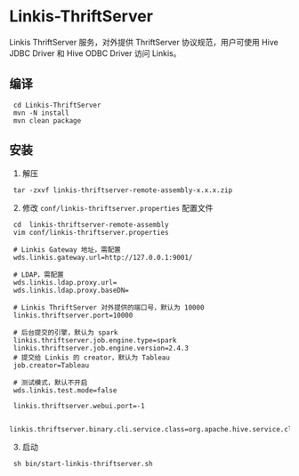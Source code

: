 # Linkis-ThriftServer

Linkis ThriftServer 服务，对外提供 ThriftServer 协议规范，用户可使用 Hive JDBC Driver 和 Hive ODBC Driver 访问 Linkis。

## 编译

```shell script
 cd Linkis-ThriftServer
 mvn -N install
 mvn clean package
```

## 安装

1. 解压

```shell script
 tar -zxvf linkis-thriftserver-remote-assembly-x.x.x.zip
```

2. 修改 `conf/linkis-thriftserver.properties` 配置文件

```shell script
 cd  linkis-thriftserver-remote-assembly
 vim conf/linkis-thriftserver.properties
```

```properties
 # Linkis Gateway 地址，需配置
 wds.linkis.gateway.url=http://127.0.0.1:9001/

 # LDAP，需配置
 wds.linkis.ldap.proxy.url=
 wds.linkis.ldap.proxy.baseDN=

 # Linkis ThriftServer 对外提供的端口号，默认为 10000
 linkis.thriftserver.port=10000

 # 后台提交的引擎，默认为 spark
 linkis.thriftserver.job.engine.type=spark
 linkis.thriftserver.job.engine.version=2.4.3
 # 提交给 Linkis 的 creator，默认为 Tableau
 job.creator=Tableau

 # 测试模式，默认不开启
 wds.linkis.test.mode=false

 linkis.thriftserver.webui.port=-1

 linkis.thriftserver.binary.cli.service.class=org.apache.hive.service.cli.thrift.LinkisCustomThriftBinaryCLIService

```

3. 启动

```shell script
 sh bin/start-linkis-thriftserver.sh
```